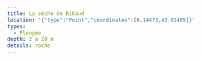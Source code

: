 ```yaml
---
title: La sèche de Ribaud
location: '{"type":"Point","coordinates":[6.14473,43.01485]}'
types:
  - Plongée
depth: 2 à 20 m
details: roche
---
```


